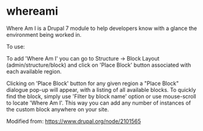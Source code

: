 # whereami
Where Am I is a Drupal 7 module to help developers know with a glance the environment being worked in.

To use:

To add 'Where Am I' you can go to Structure -> Block Layout (admin/structure/block) and click on 'Place Block' button associated
with each available region.

Clicking on 'Place Block' button for any given region a "Place Block" dialogue pop-up will appear, with a listing of all 
available blocks. To quickly find the block, simply use 'Filter by block name' option or use mouse-scroll to locate 
'Where Am I'. This way you can add any number of instances of the custom block anywhere on your site.

Modified from: https://www.drupal.org/node/2101565
